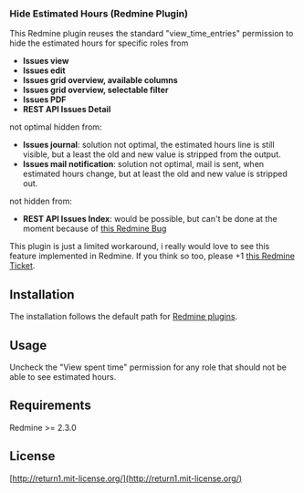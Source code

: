 ### Hide Estimated Hours (Redmine Plugin)

This Redmine plugin reuses the standard "view_time_entries" permission to hide the estimated hours for specific roles from

* **Issues view**
* **Issues edit**
* **Issues grid overview, available columns**
* **Issues grid overview, selectable filter**
* **Issues PDF**
* **REST API Issues Detail**

not optimal hidden from:

* **Issues journal**: solution not optimal, the estimated hours line is still visible, but a least the old and new value is stripped from the output.
* **Issues mail notification**: solution not optimal, mail is sent, when estimated hours change, but at least the old and new value is stripped out.

not hidden from:

* **REST API Issues Index**: would be possible, but can't be done at the moment because of [this Redmine Bug](http://www.redmine.org/issues/13924)

This plugin is just a limited workaround, i really would love to see this feature implemented in Redmine. If you think so too, please +1 [this Redmine Ticket](http://www.redmine.org/issues/11963).


## Installation

The installation follows the default path for [Redmine plugins](http://www.redmine.org/projects/redmine/wiki/Plugins).


## Usage

Uncheck the "View spent time" permission for any role that should not be able to see estimated hours.


## Requirements

Redmine >= 2.3.0


## License


[http://return1.mit-license.org/](http://return1.mit-license.org/)
